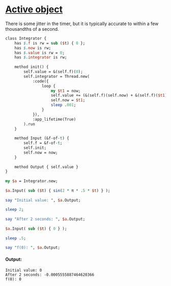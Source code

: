 [1]: https://rosettacode.org/wiki/Active_object

# [Active object][1]

There is some jitter in the timer, but it is typically accurate to within a few thousandths of a second.

```perl
class Integrator {
    has $.f is rw = sub ($t) { 0 };
    has $.now is rw;
    has $.value is rw = 0;
    has $.integrator is rw;
 
    method init() {
        self.value = &(self.f)(0);
        self.integrator = Thread.new(
            :code({
                loop {
                    my $t1 = now;
                    self.value += (&(self.f)(self.now) + &(self.f)($t1)) * ($t1 - self.now) / 2;
                    self.now = $t1;
                    sleep .001;
                }
            }),
            :app_lifetime(True)
        ).run
    }
 
    method Input (&f-of-t) {
        self.f = &f-of-t;
        self.init;
        self.now = now;
    }
 
    method Output { self.value }
}
 
my $a = Integrator.new;
 
$a.Input( sub ($t) { sin(2 * π * .5 * $t) } );
 
say "Initial value: ", $a.Output;
 
sleep 2;
 
say "After 2 seconds: ", $a.Output;
 
$a.Input( sub ($t) { 0 } );
 
sleep .5;
 
say "f(0): ", $a.Output;
```

#### Output:
```
Initial value: 0
After 2 seconds: -0.0005555887464620366
f(0): 0
```
